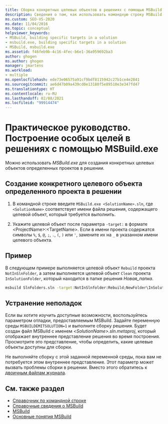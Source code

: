 ```yaml
---
title: Сборка конкретных целевых объектов в решениях с помощью MSBuild.exe
description: Сведения о том, как использовать командную строку MSBuild.exe для создания конкретных целей определенных проектов в решениях.
ms.custom: SEO-VS-2020
ms.date: 11/04/2016
ms.topic: conceptual
helpviewer_keywords:
- MSBuild, building specific targets in a solution
- msbuild.exe, building specific targets in a solution
- MSBuild, msbuild.exe
ms.assetid: f46feb9b-4c16-4fec-b6e1-36a959692ba3
author: ghogen
ms.author: ghogen
manager: jmartens
ms.workload:
- multiple
ms.openlocfilehash: ede73e06575a91cf9bdf8115942c27b1ce4e2841
ms.sourcegitcommit: ae6d47b09a439cd0e13180f5e89510e3e347fd47
ms.translationtype: HT
ms.contentlocale: ru-RU
ms.lasthandoff: 02/08/2021
ms.locfileid: "99914474"
---
```

# <a name="how-to-build-specific-targets-in-solutions-by-using-msbuildexe"></a>Практическое руководство. Построение особых целей в решениях с помощью MSBuild.exe

Можно использовать *MSBuild.exe* для создания конкретных целевых объектов определенных проектов в решении.

## <a name="to-build-a-specific-target-of-a-specific-project-in-a-solution"></a>Создание конкретного целевого объекта определенного проекта в решении

1. В командной строке введите `MSBuild.exe <SolutionName>.sln`, где `<SolutionName>` соответствует имени файла решения, содержащего целевой объект, который требуется выполнить.

2. Укажите целевой объект после параметра `-target:` в формате \<ProjectName>:\<TargetName>. Если в имени проекта содержатся символы `%`, `$`, `@`, `;`, `.`, `(`, `)` или `'`, замените их на `_` в указанном имени целевого объекта.

## <a name="example"></a>Пример

 В следующем примере выполняется целевой объект `Rebuild` проекта `NotInSlnFolder`, а затем выполняется целевой объект `Clean` проекта `InSolutionFolder`, который находится в папке решения *Новая_папка*.

```cmd
msbuild SlnFolders.sln -target:NotInSlnfolder:Rebuild;NewFolder\InSolutionFolder:Clean
```

## <a name="troubleshooting"></a>Устранение неполадок

Если вы хотите изучить доступные возможности, воспользуйтесь параметром отладки, предоставляемым MSBuild. Задайте переменную среды `MSBUILDEMITSOLUTION=1` и выполните сборку решения. Будет создан файл MSBuild с именем *\<SolutionName>.sln.metaproj*, который отображает внутреннее представление решения во время построения. Просмотрите это представление, чтобы определить, какие целевые объекты доступны для сборки.

Не выполняйте сборку с этой заданной переменной среды, пока вам не потребуется этом внутреннее представление. Этот параметр может вызвать проблемы сборки в решении. Вместо этого обратитесь к [двоичным файлам журнала](obtaining-build-logs-with-msbuild.md#save-a-binary-log).

## <a name="see-also"></a>См. также раздел

- [Справочник по командной строке](../msbuild/msbuild-command-line-reference.md)
- [Справочные сведения о MSBuild](../msbuild/msbuild-reference.md)
- [MSBuild](../msbuild/msbuild.md)
- [Основные понятия MSBuild](../msbuild/msbuild-concepts.md)
